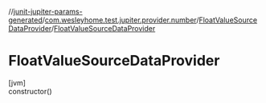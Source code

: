 //[junit-jupiter-params-generated](../../../index.md)/[com.wesleyhome.test.jupiter.provider.number](../index.md)/[FloatValueSourceDataProvider](index.md)/[FloatValueSourceDataProvider](-float-value-source-data-provider.md)

# FloatValueSourceDataProvider

[jvm]\
constructor()
